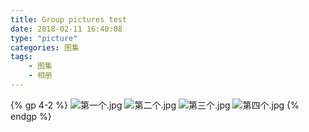 ```yaml
---
title: Group pictures test
date: 2018-02-11 16:40:08
type: "picture"
categories: 图集
tags:
    - 图集
    - 相册
---
```


{% gp 4-2 %}
![第一个.jpg](https://notes.iissnan.com/uploads/group-pics/menu-restaurant-vintage-tab.jpg)
![第二个.jpg](https://notes.iissnan.com/uploads/group-pics/esWWGbF.jpg)
![第三个.jpg](https://notes.iissnan.com/uploads/group-pics/ZCogT10.jpg)
![第四个.jpg](https://notes.iissnan.com/uploads/group-pics/24hrPQn.jpg)
{% endgp %}

<!-- more -->